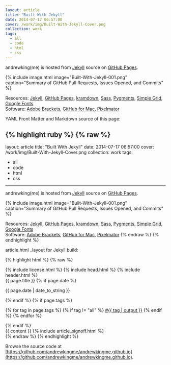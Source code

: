 ```yaml
---
layout: article
title: "Built With Jekyll"
date: 2014-07-17 06:57:00
cover: /work/img/Built-With-Jekyll-Cover.png
collection: work
tags:
  - all
  - code
  - html
  - css
---
```


andrewking(me) is hosted from [Jekyll](http://jekyllrb.com) source on [GitHub Pages](http://pages.github.com).

<!--more-->

{% include image.html image="Built-With-Jekyll-001.png" caption="Summary of GitHub Pull Requests, Issues Opened, and Commits" %}

Resources: [Jekyll](http://jekyllrb.com), [GitHub Pages](http://pages.github.com), [kramdown](http://kramdown.gettalong.org), [Sass](http://sass-lang.com), [Pygments](http://pygments.org), [Simple Grid](http://thisisdallas.github.io/Simple-Grid/), [Google Fonts](http://www.google.com/fonts)<br>
Software: [Adobe Brackets](http://brackets.io), [GitHub for Mac](http://mac.github.com), [Pixelmator](http://www.pixelmator.com)

YAML Front Matter and Markdown source of this page:

{% highlight ruby %}
{% raw %}
---
layout: article
title: "Built With Jekyll"
date: 2014-07-17 06:57:00
cover: /work/img/Built-With-Jekyll-Cover.png
collection: work
tags:
  - all
  - code
  - html
  - css
---

andrewking(me) is hosted from [Jekyll](http://jekyllrb.com) source on [GitHub Pages](http://pages.github.com).

<!--more-->

{% include image.html image="Built-With-Jekyll-001.png" caption="Summary of GitHub Pull Requests, Issues Opened, and Commits" %}

Resources: [Jekyll](http://jekyllrb.com), [GitHub Pages](http://pages.github.com), [kramdown](http://kramdown.gettalong.org), [Sass](http://sass-lang.com), [Pygments](http://pygments.org), [Simple Grid](http://thisisdallas.github.io/Simple-Grid/), [Google Fonts](http://www.google.com/fonts)<br>
Software: [Adobe Brackets](http://brackets.io), [GitHub for Mac](http://mac.github.com), [Pixelmator](http://www.pixelmator.com)
{% endraw %}
{% endhighlight %}

article.html _layout for Jekyll build:

{% highlight html %}
{% raw %}
<!doctype html>
<html>
{% include license.html %}
{% include head.html %}
<body>
  {% include header.html %}
  
  <section>
    <div class="grid grid-pad">
      <div class="col-4-12">
        <span class="title">{{ page.title }}</span>
        {% if page.date %}
          <p>{{ page.date | date_to_string }}</p>
        {% endif %}
        {% if page.tags %}
          <p>
            {% for tag in page.tags %}
              {% if tag != "all" %}
                <a href="/{{ page.collection }}/tag/{{ tag | output }}/">#{{ tag | output }}</a>
              {% endif %}
            {% endfor %}
          </p>  
        {% endif %}
      </div>
      <div class="col-8-12">
        {{ content }}
        {% include article_signoff.html %}
      </div>
    </div>
  </section>

</body>
</html>
{% endraw %}
{% endhighlight %}

Browse the source code at [https://github.com/andrewkingme/andrewkingme.github.io](https://github.com/andrewkingme/andrewkingme.github.io).
